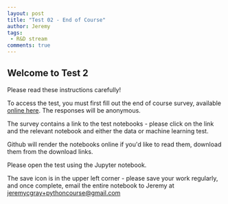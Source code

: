 ```yaml
---
layout: post
title: "Test 02 - End of Course"
author: Jeremy
tags:
 - R&D stream
comments: true
---
```


## Welcome to Test 2

Please read these instructions carefully!

To access the test, you must first fill out the end of course survey, available
[online here](http://goo.gl/forms/nN59IpkR36). The responses will be anonymous.

The survey contains a link to the test notebooks - please click on the link and
the relevant notebook and either the data or machine learning test.

Github will render the notebooks online if you'd like to read them, download them from the download links.

Please open the test using the Jupyter notebook.

The save icon is in the upper left corner - please save your work regularly, and
once complete, email the entire notebook to Jeremy at jeremycgray+pythoncourse@gmail.com
